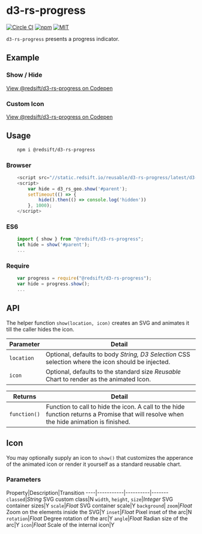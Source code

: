 # d3-rs-progress

[![Circle CI](https://img.shields.io/circleci/project/redsift/d3-rs-progress.svg?style=flat-square)](https://circleci.com/gh/redsift/d3-rs-progress)
[![npm](https://img.shields.io/npm/v/@redsift/d3-rs-progress.svg?style=flat-square)](https://www.npmjs.com/package/@redsift/d3-rs-progress)
[![MIT](https://img.shields.io/badge/license-MIT-blue.svg?style=flat-square)](https://raw.githubusercontent.com/redsift/d3-rs-progress/master/LICENSE)

`d3-rs-progress` presents a progress indicator.

## Example

### Show / Hide

[View @redsift/d3-rs-progress on Codepen](http://codepen.io/rahulpowar/pen/zNRrEL)

### Custom Icon

[View @redsift/d3-rs-progress on Codepen](http://codepen.io/rahulpowar/pen/PWeJEG)

## Usage

```bash    
    npm i @redsift/d3-rs-progress
```

### Browser

```javascript
    <script src="//static.redsift.io/reusable/d3-rs-progress/latest/d3-rs-progress.umd-es2015.min.js"></script>
    <script>
        var hide = d3_rs_geo.show('#parent');
        setTimeout(() => {
            hide().then(() => console.log('hidden'))
        }, 1000);
    </script>
```

### ES6

```javascript
    import { show } from "@redsift/d3-rs-progress";
    let hide = show('#parent');
    ...
```

### Require

```javascript
    var progress = require("@redsift/d3-rs-progress");
    var hide = progress.show();
    ...
```

## API

The helper function `show(location, icon)` creates an SVG and animates it till the caller hides the icon.

Parameter|Detail
---------|------
`location`|Optional, defaults to body *String, D3 Selection* CSS selection where the icon should be injected.
`icon`|Optional, defaults to the standard size *Reusable* Chart to render as the animated Icon.

Returns   |Detail
----------|------
`function()`|Function to call to hide the icon. A call to the hide function returns a Promise that will resolve when the hide animation is finished.

## Icon

You may optionally supply an icon to `show()` that customizes the apperance of the animated icon or render it yourself as a standard reusable chart.

### Parameters

Property|Description|Transition
----|-----------|----------|-------
`classed`|*String* SVG custom class|N
`width`, `height`, `size`|*Integer* SVG container sizes|Y
`scale`|*Float* SVG container scale|Y
`background`|
`zoom`|*Float* Zoom on the elements inside the SVG|Y
`inset`|*Float* Pixel inset of the arc|N
`rotation`|*Float* Degree rotation of the arc|Y
`angle`|*Float* Radian size of the arc|Y
`icon`|*Float* Scale of the internal icon|Y